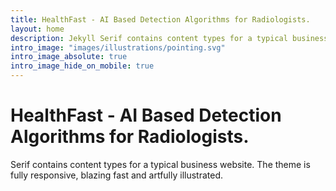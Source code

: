 ```yaml
---
title: HealthFast - AI Based Detection Algorithms for Radiologists.
layout: home
description: Jekyll Serif contains content types for a typical business website. The theme is fully responsive, blazing fast and artfully illustrated.
intro_image: "images/illustrations/pointing.svg"
intro_image_absolute: true
intro_image_hide_on_mobile: true
---
```


# HealthFast - AI Based Detection Algorithms for Radiologists.

Serif contains content types for a typical business website. The theme is fully responsive, blazing fast and artfully illustrated.
